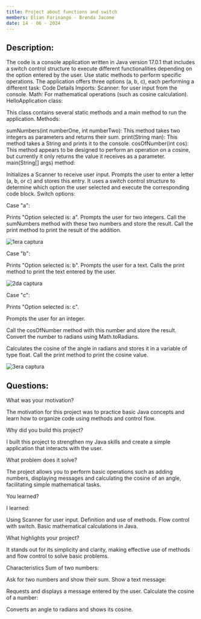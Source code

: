 ```yaml
---
title: Project about functions and switch
members: Elian Farinango - Brenda Jacome
date: 14 - 06 - 2024
---
```

Description:
---
The code is a console application written in Java version 17.0.1 that includes a switch control structure to execute different functionalities depending on the option entered by the user.
Use static methods to perform specific operations. The application offers three options (a, b, c), each performing a different task:
Code Details
Imports:
Scanner: for user input from the console.
Math: For mathematical operations (such as cosine calculation).
HelloApplication class:

This class contains several static methods and a main method to run the application.
Methods:

sumNumbers(int numberOne, int numberTwo): This method takes two integers as parameters and returns their sum.
print(String man): This method takes a String and prints it to the console.
cosOfNumber(int cos): This method appears to be designed to perform an operation on a cosine, but currently it only returns the value it receives as a parameter.
main(String[] args) method:

Initializes a Scanner to receive user input.
Prompts the user to enter a letter (a, b, or c) and stores this entry.
It uses a switch control structure to determine which option the user selected and execute the corresponding code block.
Switch options:


Case "a":

Prints "Option selected is: a".
Prompts the user for two integers.
Call the sumNumbers method with these two numbers and store the result.
Call the print method to print the result of the addition.

![1era captura](https://github.com/ElianFarinango/ProjectFunctionsAndSwitch/assets/169933606/93e6b473-a4cc-4ed6-9457-4eef952773b0)


Case "b":

Prints "Option selected is: b".
Prompts the user for a text.
Calls the print method to print the text entered by the user.

![2da captura](https://github.com/ElianFarinango/ProjectFunctionsAndSwitch/assets/169933606/78a9fb70-9658-47aa-8cf0-209139238120)


Case "c":

Prints "Option selected is: c".

Prompts the user for an integer.

Call the cosOfNumber method with this number and store the result.
Convert the number to radians using Math.toRadians.

Calculates the cosine of the angle in radians and stores it in a variable of type float.
Call the print method to print the cosine value.


![3era captura](https://github.com/ElianFarinango/ProjectFunctionsAndSwitch/assets/169933606/87831877-72da-4dbf-943c-be8e09627f19)


Questions:
---
What was your motivation?

The motivation for this project was to practice basic Java concepts and learn how to organize code using methods and control flow.

Why did you build this project?

I built this project to strengthen my Java skills and create a simple application that interacts with the user.

What problem does it solve?

The project allows you to perform basic operations such as adding numbers, displaying messages and calculating the cosine of an angle, facilitating simple mathematical tasks.

You learned?

I learned:

Using Scanner for user input.
Definition and use of methods.
Flow control with switch.
Basic mathematical calculations in Java.

What highlights your project?

It stands out for its simplicity and clarity, making effective use of methods and flow control to solve basic problems.

Characteristics
Sum of two numbers:

Ask for two numbers and show their sum.
Show a text message:

Requests and displays a message entered by the user.
Calculate the cosine of a number:

Converts an angle to radians and shows its cosine.







